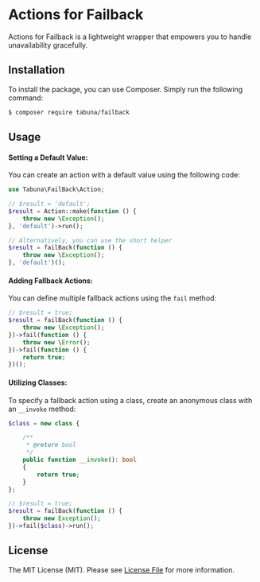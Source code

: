 # Actions for Failback

Actions for Failback is a lightweight wrapper that empowers you to handle unavailability gracefully.

## Installation

To install the package, you can use Composer. Simply run the following command:

``` bash
$ composer require tabuna/failback
```

## Usage

#### Setting a Default Value:

You can create an action with a default value using the following code:

```php
use Tabuna\FailBack\Action;

// $result = 'default';
$result = Action::make(function () {
    throw new \Exception();
}, 'default')->run();

// Alternatively, you can use the short helper
$result = failBack(function () {
    throw new \Exception();
}, 'default')();
```

#### Adding Fallback Actions:

You can define multiple fallback actions using the `fail` method:

```php
// $result = true;
$result = failBack(function () {
    throw new \Exception();
})->fail(function () {
    throw new \Error();
})->fail(function () {
    return true;
})();
```

#### Utilizing Classes:

To specify a fallback action using a class, create an anonymous class with an `__invoke` method:

```php
$class = new class {

    /**
     * @return bool
     */
    public function __invoke(): bool
    {
        return true;
    }
};

// $result = true;
$result = failBack(function () {
    throw new Exception();
})->fail($class)->run();
```

## License

The MIT License (MIT). Please see [License File](LICENSE.md) for more information.
